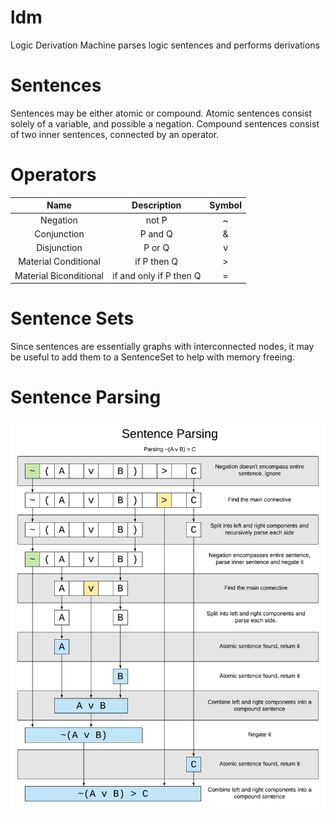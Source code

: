 # ldm
Logic Derivation Machine parses logic sentences and performs derivations

# Sentences

Sentences may be either atomic or compound. Atomic sentences consist solely
of a variable, and possible a negation. Compound sentences consist of two
inner sentences, connected by an operator.

# Operators

| Name | Description | Symbol |
|:----:|:-----------:|:------:|
|Negation|not P|\~|
|Conjunction|P and Q|&|
|Disjunction|P or Q|v|
|Material Conditional|if P then Q|>|
|Material Biconditional|if and only if P then Q|=|

# Sentence Sets

Since sentences are essentially graphs with interconnected nodes,
it may be useful to add them to a SentenceSet to help with
memory freeing.

# Sentence Parsing

![Parsing example](https://github.com/Michael-Bianconi/ldm/blob/master/ldmParsing.png)